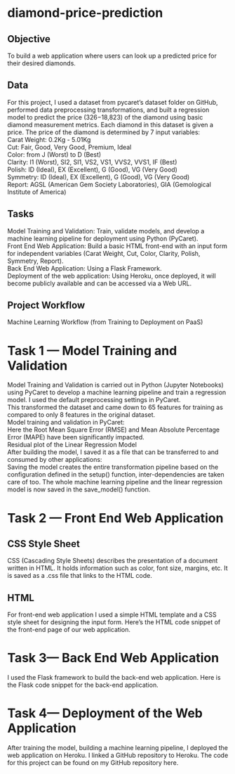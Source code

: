 # diamond-price-prediction

## Objective
To build a web application where users can look up a predicted price for their desired diamonds.  
## Data
For this project, I used a dataset from pycaret’s dataset folder on GitHub, performed data preprocessing transformations, and built a regression model to predict the price ($326-$18,823) of the diamond using basic diamond measurement metrics. Each diamond in this dataset is given a price. The price of the diamond is determined by 7 input variables:  
Carat Weight: 0.2Kg - 5.01Kg  
Cut: Fair, Good, Very Good, Premium, Ideal  
Color: from J (Worst) to D (Best)  
Clarity: I1 (Worst), SI2, SI1, VS2, VS1, VVS2, VVS1, IF (Best)  
Polish: ID (Ideal), EX (Excellent), G (Good), VG (Very Good)  
Symmetry: ID (Ideal), EX (Excellent), G (Good), VG (Very Good)  
Report: AGSL (American Gem Society Laboratories), GIA (Gemological Institute of America)  

## Tasks
Model Training and Validation: Train, validate models, and develop a machine learning pipeline for deployment using Python (PyCaret).  
Front End Web Application: Build a basic HTML front-end with an input form for independent variables (Carat Weight, Cut, Color, Clarity, Polish, Symmetry, Report).  
Back End Web Application: Using a Flask Framework.  
Deployment of the web application: Using Heroku, once deployed, it will become publicly available and can be accessed via a Web URL.  
## Project Workflow

Machine Learning Workflow (from Training to Deployment on PaaS)
# Task 1 — Model Training and Validation
Model Training and Validation is carried out in Python (Jupyter Notebooks) using PyCaret to develop a machine learning pipeline and train a regression model. I used the default preprocessing settings in PyCaret.  
This transformed the dataset and came down to 65 features for training as compared to only 8 features in the original dataset.  
Model training and validation in PyCaret:  
Here the Root Mean Square Error (RMSE) and Mean Absolute Percentage Error (MAPE) have been significantly impacted.  
Residual plot of the Linear Regression Model  
After building the model, I saved it as a file that can be transferred to and consumed by other applications:  
Saving the model creates the entire transformation pipeline based on the configuration defined in the setup() function, inter-dependencies are taken care of too. The whole machine learning pipeline and the linear regression model is now saved in the save_model() function.  
# Task 2 — Front End Web Application
## CSS Style Sheet
CSS (Cascading Style Sheets) describes the presentation of a document written in HTML. It holds information such as color, font size, margins, etc. It is saved as a .css file that links to the HTML code.  

## HTML
For front-end web application I used a simple HTML template and a CSS style sheet for designing the input form. Here’s the HTML code snippet of the front-end page of our web application.  

# Task 3— Back End Web Application
I used the Flask framework to build the back-end web application. Here is the Flask code snippet for the back-end application.  

# Task 4— Deployment of the Web Application
After training the model, building a machine learning pipeline, I deployed the web application on Heroku. I linked a GitHub repository to Heroku. The code for this project can be found on my GitHub repository here.  
